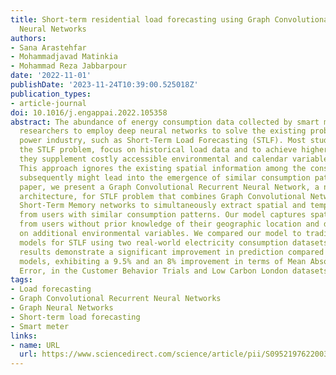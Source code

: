 ```yaml
---
title: Short-term residential load forecasting using Graph Convolutional Recurrent
  Neural Networks
authors:
- Sana Arastehfar
- Mohammadjavad Matinkia
- Mohammad Reza Jabbarpour
date: '2022-11-01'
publishDate: '2023-11-24T10:39:00.525018Z'
publication_types:
- article-journal
doi: 10.1016/j.engappai.2022.105358
abstract: The abundance of energy consumption data collected by smart meters has inspired
  researchers to employ deep neural networks to solve the existing problems in the
  power industry, such as Short-Term Load Forecasting (STLF). Most studies addressing
  the STLF problem, focus on historical load data and to achieve higher performance,
  they supplement costly accessible environmental and calendar variables with data.
  This approach ignores the existing spatial information among the consumers which
  subsequently might lead into the emergence of similar consumption patterns. In this
  paper, we present a Graph Convolutional Recurrent Neural Network, a novel neural
  architecture, for STLF problem that combines Graph Convolutional Networks and Long
  Short-Term Memory networks to simultaneously extract spatial and temporal information
  from users with similar consumption patterns. Our model captures spatial information
  from users without prior knowledge of their geographic location and does not rely
  on additional environmental variables. We compared our model to traditional baseline
  models for STLF using two real-world electricity consumption datasets. The empirical
  results demonstrate a significant improvement in prediction compared with the baseline
  models, exhibiting a 9.5% and an 8% improvement in terms of Mean Absolute Percentage
  Error, in the Customer Behavior Trials and Low Carbon London datasets, respectively.
tags:
- Load forecasting
- Graph Convolutional Recurrent Neural Networks
- Graph Neural Networks
- Short-term load forecasting
- Smart meter
links:
- name: URL
  url: https://www.sciencedirect.com/science/article/pii/S0952197622003761
---
```

